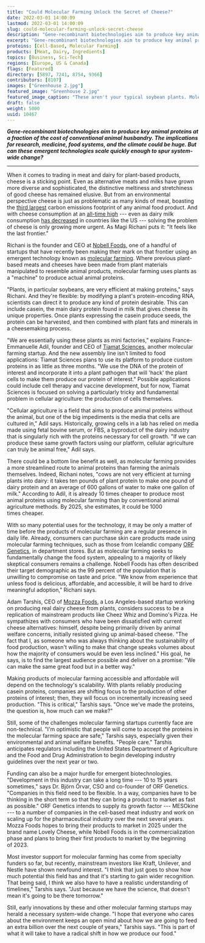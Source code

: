 ```yaml
---
title: "Could Molecular Farming Unlock the Secret of Cheese?"
date: 2022-03-01 14:00:09
lastmod: 2022-03-01 14:00:09
slug: could-molecular-farming-unlock-secret-cheese
description: "Gene-recombinant biotechnologies aim to produce key animal proteins at a fraction of the cost of conventional animal husbandry. The implications for research, medicine, food systems, and the climate could be huge. But can these emergent technologies scale quickly enough to spur system-wide change?"
excerpt: "Gene-recombinant biotechnologies aim to produce key animal proteins at a fraction of the cost of conventional animal husbandry. The implications for research, medicine, food systems, and the climate could be huge. But can these emergent technologies scale quickly enough to spur system-wide change?"
proteins: [Cell-Based, Molecular Farming]
products: [Meat, Dairy, Ingredients]
topics: [Business, Sci-Tech]
regions: [Europe, US & Canada]
flags: [Featured]
directory: [5897, 7241, 8754, 9366]
contributors: [8107]
images: ["Greenhouse 2.jpg"]
featured_image: "Greenhouse 2.jpg"
featured_image_caption: "These aren't your typical soybean plants. Molecular farming startup Nobell Foods has engineered them to produce casein, the dairy protein needed to make real cheese, sans cow. Copyright Nobell Foods."
draft: false
weight: 5000
uuid: 10467
---
```

***Gene-recombinant biotechnologies aim to produce key animal proteins
at a fraction of the cost of conventional animal husbandry. The
implications for research, medicine, food systems, and the climate could
be huge. But can these emergent technologies scale quickly enough to
spur system-wide change?***

------------------------------------------------------------------------

When it comes to trading in meat and dairy for plant-based products,
cheese is a sticking point. Even as alternative meats and milks have
grown more diverse and sophisticated, the distinctive meltiness and
stretchiness of good cheese has remained elusive. But from an
environmental perspective cheese is just as problematic as many kinds of
meat, boasting the [third
largest](https://www.science.org/doi/full/10.1126/science.aaq0216)
carbon emissions footprint of any animal food product. And with cheese
consumption at an [all-time
high](https://www.idfa.org/news/american-dairy-consumption-reaches-all-time-high-cheese-butter-and-yogurt-continue-to-drive-growth-for-dairy-industry)
--- even as dairy milk consumption [has
decreased](https://www.ers.usda.gov/publications/pub-details/?pubid=102446)
in countries like the US --- solving the problem of cheese is only
growing more urgent. As Magi Richani puts it: "It feels like the
last frontier."

Richani is the founder and CEO at [Nobell
Foods](/directory/nobell-foods), one of a handful of startups that have
recently been making their mark on that frontier using an emergent
technology known as [molecular farming](/molecular-farming). Where
previous plant-based meats and cheeses have been made from plant
materials manipulated to resemble animal products, molecular farming
uses plants as a "machine" to produce actual animal proteins.

"Plants, in particular soybeans, are very efficient at making proteins,"
says Richani. And they're flexible: by modifying a plant's
protein-encoding RNA, scientists can direct it to produce any kind of
protein desirable. This can include casein, the main dairy protein found
in milk that gives cheese its unique properties. Once plants expressing
the casein produce seeds, the protein can be harvested, and then
combined with plant fats and minerals in a cheesemaking process.

"We are essentially using these plants as mini factories," explains
France-Emmanuelle Adil, founder and CEO of [Tiamat
Sciences](/directory/tiamat-sciences), another molecular farming
startup. And the new assembly line isn't limited to food applications:
Tiamat Sciences plans to use its platform to produce custom proteins in
as little as three months. "We use the DNA of the protein of interest
and incorporate it into a plant pathogen that will 'hack' the plant
cells to make them produce our protein of interest." Possible
applications could include cell therapy and vaccine development, but for
now, Tiamat Sciences is focused on solving a particularly tricky and
fundamental problem in cellular agriculture: the production of
cells themselves.

"Cellular agriculture is a field that aims to produce animal proteins
without the animal, but one of the big impediments is the media that
cells are cultured in," Adil says. Historically, growing cells in a lab
has relied on media made using fetal bovine serum, or FBS, a byproduct
of the dairy industry that is singularly rich with the proteins
necessary for cell growth. "If we can produce these same growth factors
using our platform, cellular agriculture can truly be animal free,"
Adil says.

There could be a bottom line benefit as well, as molecular farming
provides a more streamlined route to animal proteins than farming the
animals themselves. Indeed, Richani notes, "cows are not very efficient
at turning plants into dairy: it takes ten pounds of plant protein to
make one pound of dairy protein and an average of 600 gallons of water
to make one gallon of milk." According to Adil, it is already 10 times
cheaper to produce most animal proteins using molecular farming than by
conventional animal agriculture methods. By 2025, she estimates, it
could be 1000 times cheaper.

With so many potential uses for the technology, it may be only a matter
of time before the products of molecular farming are a regular presence
in daily life. Already, consumers can purchase skin care products made
using molecular farming techniques, such as those from Icelandic company
[ORF Genetics](/directory/orf-genetics), in department stores. But as
molecular farming seeks to fundamentally change the food system,
appealing to a majority of likely skeptical consumers remains a
challenge. Nobell Foods has often described their target demographic as
the 99 percent of the population that is unwilling to compromise on
taste and price. "We know from experience that unless food is delicious,
affordable, and accessible, it will be hard to drive meaningful
adoption," Richani says.

Adam Tarshis, CEO of [Mozza Foods](/directory/mozza-foods), a Los
Angeles-based startup working on producing real dairy cheese from
plants, considers success to be a replication of mainstream products
like Cheez Whiz and Domino's Pizza. He sympathizes with consumers who
have been dissatisfied with current cheese alternatives: himself,
despite being primarily driven by animal welfare concerns, initially
resisted giving up animal-based cheese. "The fact that I, as someone who
was always thinking about the sustainability of food production, wasn't
willing to make that change speaks volumes about how the majority of
consumers would be even less inclined." His goal, he says, is to find
the largest audience possible and deliver on a promise: "We can make the
same great food but in a better way."

Making products of molecular farming accessible and affordable will
depend on the technology's scalability. With plants reliably producing
casein proteins, companies are shifting focus to the production of other
proteins of interest; then, they will focus on incrementally increasing
seed production. "This is critical," Tarshis says. "Once we've made the
proteins, the question is, how much can we make?"

Still, some of the challenges molecular farming startups currently face
are non-technical. "I'm optimistic that people will come to accept the
proteins in the molecular farming space are safe," Tarshis says,
especially given their environmental and animal welfare benefits.
"People care." Tarshis anticipates regulators including the United
States Department of Agriculture and the Food and Drug Administration to
begin developing industry guidelines over the next year or two.

Funding can also be a major hurdle for emergent biotechnologies.
"Development in this industry can take a long time --- 10 to 15 years
sometimes," says Dr. Björn Örvar, CSO and co-founder of ORF Genetics.
"Companies in this field need to be flexible. In a way, companies have
to be thinking in the short term so that they can bring a product to
market as fast as possible." ORF Genetics intends to supply its growth
factor --- MESOkine --- to a number of companies in the cell-based meat
industry and work on scaling up for the pharmaceutical industry over the
next several years. Mozza Foods hopes to bring their products to market
in 2025 under the brand name Lovely Cheese, while Nobell Foods is in the
commercialization phase and plans to bring their first products to
market by the beginning of 2023.

Most investor support for molecular farming has come from specialty
funders so far, but recently, mainstream investors like Kraft, Unilever,
and Nestle have shown newfound interest. "I think that just goes to show
how much potential this field has and that it's starting to gain wider
recognition. That being said, I think we also have to have a realistic
understanding of timelines," Tarshis says. "Just because we have the
science, that doesn't mean it's going to be there tomorrow."

Still, early innovations by these and other molecular farming startups
may herald a necessary system-wide change. "I hope that everyone who
cares about the environment keeps an open mind about how we are going to
feed an extra billion over the next couple of years," Tarshis says.
"This is part of what it will take to have a radical shift in how we
produce our food."
